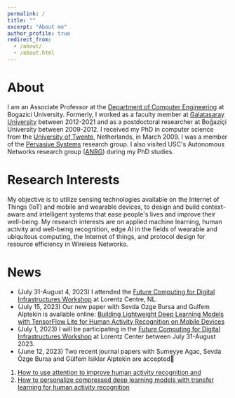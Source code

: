 ```yaml
---
permalink: /
title: ""
excerpt: "About me"
author_profile: true
redirect_from: 
  - /about/
  - /about.html
---
```


About
======
I am an Associate Professor at the [Department of Computer Engineering](https://cmpe.boun.edu.tr/) at Bogazici University. Formerly, I worked as a faculty member at [Galatasaray University](www.gsu.edu.tr) between 2012-2021 and as a postdoctoral researcher at Boğaziçi University between 2009-2012. I received my PhD in computer science from the [University of Twente](https://www.utwente.nl/en/), Netherlands, in March 2009. I was a member of the [Pervasive Systems](https://www.utwente.nl/en/eemcs/ps/) research group. I also visited USC's Autonomous Networks research group ([ANRG](https://anrg.usc.edu/www/)) during my PhD studies.

Research Interests
==================  
My objective is to utilize sensing technologies available on the Internet of Things (IoT) and mobile and wearable devices, to design and build context-aware and intelligent systems that ease people's lives and improve their well-being. My research interests are on applied machine learning, human activity and well-being recognition, edge AI in the fields of wearable and ubiquitous computing, the Internet of things, and protocol design for resource efficiency in Wireless Networks. 

News
======
- (July 31-August 4, 2023) I attended the [Future Computing for Digital Infrastructures Workshop](https://www.lorentzcenter.nl/future-computing-for-digital-infrastructures.html) at Lorentz Centre, NL.
- (July 15, 2023) Our new paper with Sevda Ozge Bursa and Gulfem Alptekin is available online: [Building Lightweight Deep Learning Models with TensorFlow Lite for Human Activity Recognition on Mobile Devices](https://link.springer.com/article/10.1007/s12243-023-00962-x)
- (July 1, 2023) I will be participating in the [Future Computing for Digital Infrastructures Workshop](https://www.lorentzcenter.nl/future-computing-for-digital-infrastructures.html) at Lorentz Center between July 31-August 2023.
- (June 12, 2023) Two recent journal papers with Sumeyye Agac, Sevda Özge Bursa and Gülfem Isiklar Alptekin are accepted🎉
1. [How to use attention to improve human activity recognition and](https://doi.org/10.1016/j.compeleceng.2023.108777)
2. [How to personalize compressed deep learning models with transfer learning for human activity recognition](https://www.mdpi.com/2075-4418/13/11/1861)

   

